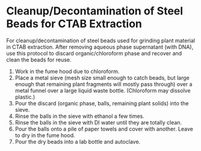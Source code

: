 # Cleanup/Decontamination of Steel Beads for CTAB Extraction

For cleanup/decontamination of steel beads used for grinding plant material in CTAB extraction. After removing aqueous phase supernatant (with DNA), use this protocol to discard organic/chloroform phase and recover and clean the beads for reuse.

1. Work in the fume hood due to chloroform.  
2. Place a metal sieve (mesh size small enough to catch beads, but large enough that remaining plant fragments will mostly pass through) over a metal funnel over a large liquid waste bottle. (Chloroform may dissolve plastic.)  
3. Pour the discard (organic phase, balls, remaining plant solids) into the sieve.  
4. Rinse the balls in the sieve with ethanol a few times.  
5. Rinse the balls in the sieve with DI water until they are totally clean.  
6. Pour the balls onto a pile of paper towels and cover with another. Leave to dry in the fume hood.  
7. Pour the dry beads into a lab bottle and autoclave.  

